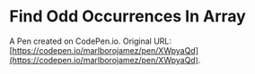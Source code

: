 # Find Odd Occurrences In Array

A Pen created on CodePen.io. Original URL: [https://codepen.io/marlborojamez/pen/XWpyaQd](https://codepen.io/marlborojamez/pen/XWpyaQd).


